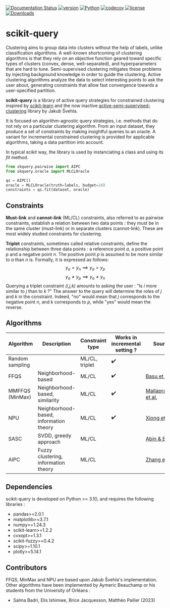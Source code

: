 [![Documentation Status](https://readthedocs.org/projects/scikit-query/badge/?version=latest)](https://scikit-query.readthedocs.io/en/latest/?badge=latest)
[![version](https://img.shields.io/pypi/v/scikit-query)](https://pypi.org/project/scikit-query)
[![Python](https://img.shields.io/pypi/pyversions/scikit-query)]()
[![codecov](https://codecov.io/github/aymericb213/scikit-query/branch/main/graph/badge.svg?token=ZU4OEZKSP9)](https://codecov.io/github/aymericb213/scikit-query)
[![license](https://img.shields.io/pypi/l/scikit-query)](https://choosealicense.com/licenses/bsd-3-clause)
[![Downloads](https://static.pepy.tech/badge/scikit-query)](https://pepy.tech/project/scikit-query)

# scikit-query

Clustering aims to group data into clusters without the help of labels, unlike classification algorithms. 
A well-known shortcoming of clustering algorithms is that they rely on an objective function geared toward 
specific types of clusters (convex, dense, well-separated), and hyperparameters that are hard to tune.
Semi-supervised clustering mitigates these problems by injecting background knowledge in order to guide the clustering.
Active clustering algorithms analyze the data to select interesting points to ask the user about, generating constraints
that allow fast convergence towards a user-specified partition.

**scikit-query** is a library of active query strategies for constrained clustering inspired by [scikit-learn](https://scikit-learn.org)
and the now inactive [active-semi-supervised-clustering](https://github.com/datamole-ai/active-semi-supervised-clustering) library by Jakub Švehla.

It is focused on algorithm-agnostic query strategies, 
i.e. methods that do not rely on a particular clustering algorithm. 
From an input dataset, they produce a set of constraints by making insightful queries to an oracle.
A variant for incremental constrained clustering is provided for applicable algorithms,
taking a data partition into account. 

In typical *scikit* way, the library is used by instanciating a class and using its *fit* method.

``` python
from skquery.pairwise import AIPC
from skquery.oracle import MLCLOracle

qs = AIPC()
oracle = MLCLOracle(truth=labels, budget=10)
constraints = qs.fit(dataset, oracle)
```

## Constraints

**Must-link** and **cannot-link** (ML/CL) constraints, also referred to as pairwise constraints,
establish a relation between two data points : they must be in the same cluster (must-link)
or in separate clusters (cannot-link). These are most widely studied constraints for clustering.

**Triplet** constraints, sometimes called relative constraints, define the relationship between 
three data points : a reference point *a*, a positive point *p* and a negative point *n*.
The positive point *p* is assumed to be more similar to *a* than *n* is. Formally, it is expressed as follows:
$$ y_a = y_n \implies y_a = y_p $$
$$ y_a \neq y_p \implies y_a \neq y_n $$
Querying a triplet constraint *(i,j,k)* amounts to asking the user : "Is *i* more similar to *j* than to *k* ?"
The answer to the query will determine the roles of *j* and *k* in the constraint. Indeed, "no"
would mean that *j* corresponds to the negative point *n*, and *k* corresponds to *p*, while "yes"
would mean the reverse.

## Algorithms

| Algorithm       | Description                            | Constraint type | Works in incremental setting ? | Source                                                                                  | Date |
|-----------------|----------------------------------------|-----------------|--------------------------------|-----------------------------------------------------------------------------------------|------|
| Random sampling |                                        | ML/CL, triplet  | :heavy_check_mark:             |                                                                                         |      |
| FFQS            | Neighborhood-based                     | ML/CL           | :heavy_check_mark:             | [Basu et al.](https://epubs.siam.org/doi/10.1137/1.9781611972740.31)                    | 2004   |
| MMFFQS (MinMax) | Neighborhood-based, similarity         | ML/CL           | :heavy_check_mark:             | [Mallapragada et al.](https://ieeexplore.ieee.org/document/4761792)                     | 2008                                                                 |
| NPU             | Neighborhood-based, information theory | ML/CL           | :heavy_check_mark:             | [Xiong et al.](https://dl.acm.org/doi/10.1109/TKDE.2013.22)                             | 2013                                                                 |
| SASC            | SVDD, greedy approach                  | ML/CL           |                                | [Abin & Beigy](https://www.sciencedirect.com/science/article/abs/pii/S0031320313004068) | 2014                                                                 |
| AIPC            | Fuzzy clustering, information theory   | ML/CL           |                                | [Zhang et al.](https://ieeexplore.ieee.org/document/8740960)                            | 2019                                                                                    |

## Dependencies

scikit-query is developed on Python >= 3.10, and requires the following libraries :
- pandas>=2.0.1
- matplotlib>=3.7.1
- numpy>=1.24.3
- scikit-learn>=1.2.2
- cvxopt>=1.3.1
- scikit-fuzzy>=0.4.2
- scipy>=1.10.1
- plotly>=5.14.1

## Contributors

FFQS, MinMax and NPU are based upon Jakub Švehla's implementation. 
Other algorithms have been implemented by Aymeric Beauchamp or his students from the University of Orléans :
- Salma Badri, Elis Ishimwe, Brice Jacquesson, Matthéo Pailler (2023)